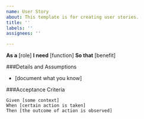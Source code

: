 ```yaml
---
name: User Story
about: This template is for creating user stories.
title: ''
labels: ''
assignees: ''

---
```


**As a** [role]
**I need** [function]
**So that** [benefit]

###Details and Assumptions
* [document what you know]

###Acceptance Criteria

 ```gherkin
 Given [some context]
 When [certain action is taken]
 Then [the outcome of action is observed]
 ```
